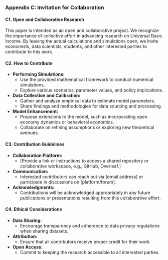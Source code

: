 ### **Appendix C: Invitation for Collaboration**

#### **C1. Open and Collaborative Research**

This paper is intended as an open and collaborative project. We recognize the importance of collective effort in advancing research on Universal Basic Income. By leaving the actual calculations and simulations open, we invite economists, data scientists, students, and other interested parties to contribute to this work.

#### **C2. How to Contribute**

- **Performing Simulations:**
  - Use the provided mathematical framework to conduct numerical simulations.
  - Explore various scenarios, parameter values, and policy implications.
- **Data Collection and Calibration:**
  - Gather and analyze empirical data to estimate model parameters.
  - Share findings and methodologies for data sourcing and processing.
- **Model Enhancement:**
  - Propose extensions to the model, such as incorporating open economy dynamics or behavioral economics.
  - Collaborate on refining assumptions or exploring new theoretical avenues.

#### **C3. Contribution Guidelines**

- **Collaboration Platform:**
  - [Provide a link or instructions to access a shared repository or collaborative workspace, e.g., GitHub, Overleaf.]
- **Communication:**
  - Interested contributors can reach out via [email address] or participate in discussions on [platform/forum].
- **Acknowledgments:**
  - Contributions will be acknowledged appropriately in any future publications or presentations resulting from this collaborative effort.

#### **C4. Ethical Considerations**

- **Data Sharing:**
  - Encourage transparency and adherence to data privacy regulations when sharing datasets.
- **Attribution:**
  - Ensure that all contributors receive proper credit for their work.
- **Open Access:**
  - Commit to keeping the research accessible to all interested parties.
